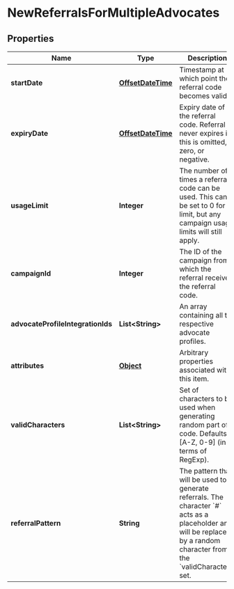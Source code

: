 

# NewReferralsForMultipleAdvocates


## Properties

Name | Type | Description | Notes
------------ | ------------- | ------------- | -------------
**startDate** | [**OffsetDateTime**](OffsetDateTime.md) | Timestamp at which point the referral code becomes valid. |  [optional]
**expiryDate** | [**OffsetDateTime**](OffsetDateTime.md) | Expiry date of the referral code. Referral never expires if this is omitted, zero, or negative. |  [optional]
**usageLimit** | **Integer** | The number of times a referral code can be used. This can be set to 0 for no limit, but any campaign usage limits will still apply.  | 
**campaignId** | **Integer** | The ID of the campaign from which the referral received the referral code. | 
**advocateProfileIntegrationIds** | **List&lt;String&gt;** | An array containing all the respective advocate profiles. | 
**attributes** | [**Object**](.md) | Arbitrary properties associated with this item. |  [optional]
**validCharacters** | **List&lt;String&gt;** | Set of characters to be used when generating random part of code. Defaults to [A-Z, 0-9] (in terms of RegExp). |  [optional]
**referralPattern** | **String** | The pattern that will be used to generate referrals. The character &#x60;#&#x60; acts as a placeholder and will be replaced by a random character from the &#x60;validCharacters&#x60; set.  |  [optional]



